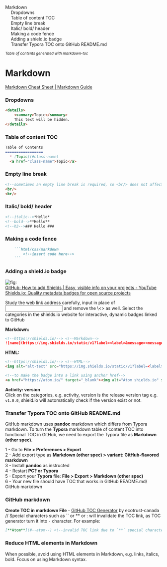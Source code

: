 <div id="toc">

- [Markdown](#markdown)
    + [Dropdowns](#dropdowns)
    + [Table of content TOC](#table-of-content-toc)
    + [Empty line break](#empty-line-break)
    + [Italic/ bold/ header](#italic--bold--header)
    + [Making a code fence](#making-a-code-fence)
    + [Adding a shield.io badge](#adding-a-shieldio-badge)
    + [Transfer Typora TOC onto GitHub README.md](#transfer-typora-toc-onto-github-readmemd)

<small><i><a href='http://ecotrust-canada.github.io/markdown-toc/'>Table of contents generated with markdown-toc</a></i></small>


</div>

# Markdown

[Markdown Cheat Sheet \| Markdown
Guide](https://www.markdownguide.org/cheat-sheet/)

### Dropdowns

```markdown
<details>
	<summary>Topic</summary>
	This text will be hidden.
</details>
```

### Table of content TOC

```markdown
Table of Contents
=================
  * [Topic](#class-name)
  <a href="class-name">Topic</a>
```

### Empty line break

```html
<!--sometimes an empty line break is required, so <br/> does not affect other syntax/elements in markdown-->
<br/>
<br/>
```

### Italic/ bold/ header

```markdown
<!--italic-->*Hello*
<!--bold-->**Hello**
<!--h3-->### Hello ###
```

### Making a code fence

````markdown
    ```html/css/markdown
    	<!--insert code here-->
    ```
````

### Adding a shield.io badge

![](https://img.shields.io/static/v1?label=shields.io&message=badge&color=<color>&logo=Shields.io "fig:")  
[GitHub: How to add Shields \| Easy, visible info on your projects -
YouTube](https://www.youtube.com/watch?v=Dl-ekLb4quE&ab_channel=TroubleChute)  
[Shields.io: Quality metadata badges for open source
projects](https://shields.io/#your-badge)

Study the web link address carefully, input in place of <input> and
remove the \\&lt;> as well. Select the categories in the shields.io website
for interactive, dynamic badges linked to GitHub

**Markdown:**

```markdown
<!--https://shields.io/--> <!--Markdown-->
![name](https://img.shields.io/static/v1?label=<label>&message=<message>&color=<color>&logo=<name>)
```

**HTML:**

```html
<!--https://shields.io/--> <!--HTML-->
<img alt="alt-text" src="https://img.shields.io/static/v1?label=<label>&message=<message>&color=<color>&logo=<name>">

<!--to make the badge into a link using anchor href-->
<a href="https://atom.io/" target="_blank"><img alt="Atom shields.io" src="https://img.shields.io/static/v1?label=Atom&message=editor&color=teal&logo=Atom"></a>
```

**Activity: version**  
Click on the categories, e.g. activity, version is the release version
tag e.g. `v1.0.0`, shield.io will automatically check if the version
exist or not.

### Transfer Typora TOC onto GitHub README.md

GitHub markdown uses **pandoc** markdown which differs from Typora
markdown. To turn the **Typora** markdown table of content TOC into
functional TOC in GitHub, we need to export the Typora file as
**Markdown (other spec)**.

1 - Go to **File > Preferences > Export**  
2 - Add export type as **Markdown (other spec) > variant:
GitHub-flavored markdown**  
3 - Install **pandoc** as instructed  
4 - Restart **PC? or Typora**  
5 - Export your **Typora** file: **File > Export > Markdown (other
spec)**  
6 - Your new file should have TOC that works in GitHub README.md/ GitHub
markdown

### GitHub markdown

**Create TOC in markdown File** - [GitHub TOC Generator](https://ecotrust-canada.github.io/markdown-toc/) by ecotrust-canada  
// Special characters such as `` or ** or : will invalidate the TOC link, as TOC generator turn it into `-` character. For example:
```markdown
[**Atom**](#--atom--) <!--invalid TOC link due to `**` special characters, conversion into `--` characters-->
```

### Reduce HTML elements in Markdown
When possible, avoid using HTML elements in Markdown, e.g. links, italics, bold. Focus on using Markdown syntax.